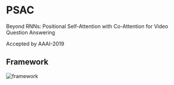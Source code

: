 # PSAC
Beyond RNNs: Positional Self-Attention with Co-Attention for Video Question Answering

Accepted by AAAI-2019

## Framework

![framework](https://github.com/lixiangpengcs/PSAC/blob/master/framework.jpg)
